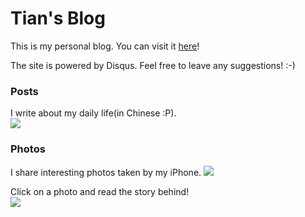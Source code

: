 # Tian's Blog

This is my personal blog. You can visit it [here][1]!  

The site is powered by Disqus. Feel free to leave any suggestions! :-)

### Posts
I write about my daily life(in Chinese :P).  
![][article]

### Photos
I share interesting photos taken by my iPhone.
![][photo]

Click on a photo and read the story behind!  
![][detail]

[1]: http://tianwang.gift

[article]: ./preview/1.jpg
[photo]: ./preview/2.jpg
[detail]: ./preview/3.jpg